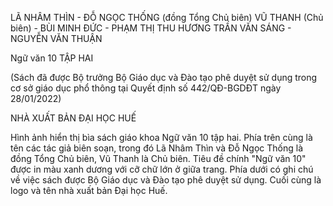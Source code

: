LÃ NHÂM THÌN - ĐỖ NGỌC THỐNG (đồng Tổng Chủ biên)
VŨ THANH (Chủ biên) - BÙI MINH ĐỨC - PHẠM THỊ THU HƯƠNG
TRẦN VĂN SÁNG - NGUYỄN VĂN THUẬN

Ngữ văn 10
TẬP HAI

(Sách đã được Bộ trưởng Bộ Giáo dục và Đào tạo
phê duyệt sử dụng trong cơ sở giáo dục phổ thông
tại Quyết định số 442/QĐ-BGDĐT ngày 28/01/2022)

NHÀ XUẤT BẢN ĐẠI HỌC HUẾ

Hình ảnh hiển thị bìa sách giáo khoa Ngữ văn 10 tập hai. Phía trên cùng là tên các tác giả biên soạn, trong đó Lã Nhâm Thìn và Đỗ Ngọc Thống là đồng Tổng Chủ biên, Vũ Thanh là Chủ biên. Tiêu đề chính "Ngữ văn 10" được in màu xanh dương với cỡ chữ lớn ở giữa trang. Phía dưới có ghi chú về việc sách được Bộ Giáo dục và Đào tạo phê duyệt sử dụng. Cuối cùng là logo và tên nhà xuất bản Đại học Huế.